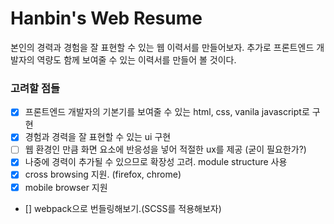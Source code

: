 # Hanbin's Web Resume

본인의 경력과 경험을 잘 표현할 수 있는 웹 이력서를 만들어보자.
추가로 프론트엔드 개발자의 역량도 함께 보여줄 수 있는 이력서를 만들어 볼 것이다.

### 고려할 점들

- [x] 프론트엔드 개발자의 기본기를 보여줄 수 있는 html, css, vanila javascript로 구현
- [x] 경험과 경력을 잘 표현할 수 있는 ui 구현
- [ ] 웹 환경인 만큼 화면 요소에 반응성을 넣어 적절한 ux를 제공 (굳이 필요한가?)
- [x] 나중에 경력이 추가될 수 있으므로 확장성 고려. module structure 사용
- [x] cross browsing 지원. (firefox, chrome)
- [x] mobile browser 지원
- [] webpack으로 번들링해보기.(SCSS를 적용해보자)
